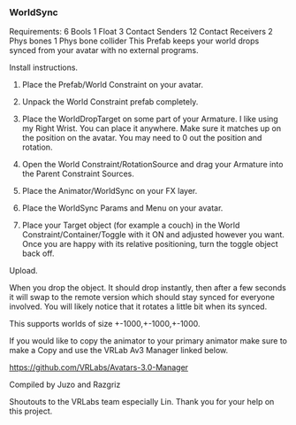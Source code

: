 ### WorldSync

Requirements:
6 Bools
1 Float
3 Contact Senders
12 Contact Receivers
2 Phys bones
1 Phys bone collider
This Prefab keeps your world drops synced from your avatar with no external programs. 

Install instructions.

1. Place the Prefab/World Constraint on your avatar. 

2. Unpack the World Constraint prefab completely.

3. Place the WorldDropTarget on some part of your Armature. I like using my Right Wrist. You can place it anywhere. Make sure it matches up on the position on the avatar. You may need to 0 out the position and rotation.

4. Open the World Constraint/RotationSource and drag your Armature into the Parent Constraint Sources.

5. Place the Animator/WorldSync on your FX layer.

6. Place the WorldSync Params and Menu on your avatar.

7. Place your Target object (for example a couch) in the World Constraint/Container/Toggle with it ON and adjusted however you want. Once you are happy with its relative positioning, turn the toggle object back off.

Upload.

When you drop the object. It should drop instantly, then after a few seconds it will swap to the remote version which should stay synced for everyone involved. You will likely notice that it rotates a little bit when its synced.

This supports worlds of size +-1000,+-1000,+-1000.

If you would like to copy the animator to your primary animator make sure to make a Copy and use the VRLab Av3 Manager linked below.

https://github.com/VRLabs/Avatars-3.0-Manager

Compiled by Juzo and Razgriz

Shoutouts to the VRLabs team especially Lin. Thank you for your help on this project.
